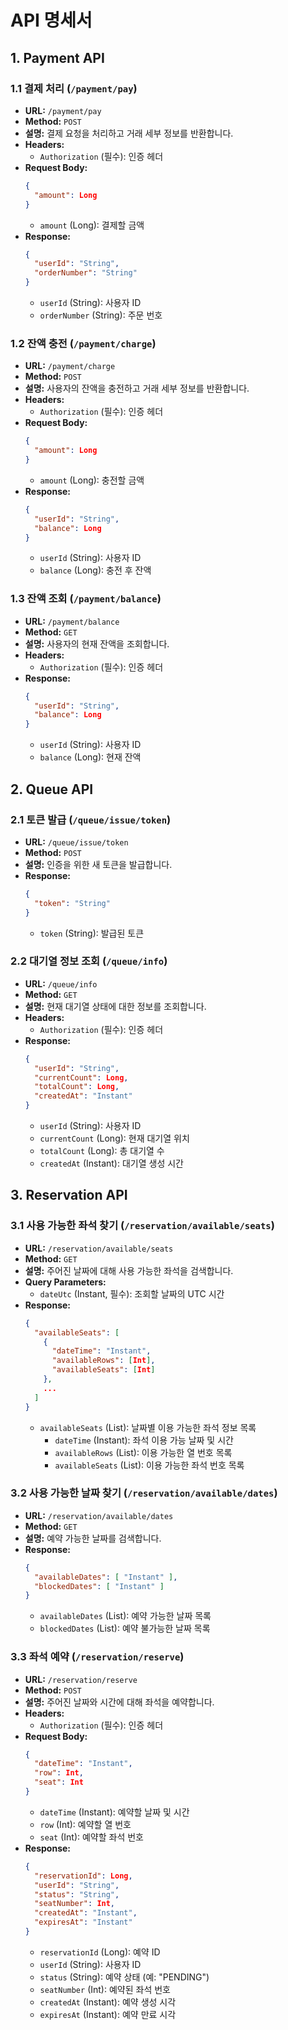 # API 명세서

## 1. **Payment API**

### 1.1 결제 처리 (`/payment/pay`)

- **URL:** `/payment/pay`
- **Method:** `POST`
- **설명:** 결제 요청을 처리하고 거래 세부 정보를 반환합니다.
- **Headers:**
  - `Authorization` (필수): 인증 헤더
- **Request Body:**
  ```json
  {
    "amount": Long
  }
  ```
  - `amount` (Long): 결제할 금액
- **Response:**
  ```json
  {
    "userId": "String",
    "orderNumber": "String"
  }
  ```
  - `userId` (String): 사용자 ID
  - `orderNumber` (String): 주문 번호

### 1.2 잔액 충전 (`/payment/charge`)

- **URL:** `/payment/charge`
- **Method:** `POST`
- **설명:** 사용자의 잔액을 충전하고 거래 세부 정보를 반환합니다.
- **Headers:**
  - `Authorization` (필수): 인증 헤더
- **Request Body:**
  ```json
  {
    "amount": Long
  }
  ```
  - `amount` (Long): 충전할 금액
- **Response:**
  ```json
  {
    "userId": "String",
    "balance": Long
  }
  ```
  - `userId` (String): 사용자 ID
  - `balance` (Long): 충전 후 잔액

### 1.3 잔액 조회 (`/payment/balance`)

- **URL:** `/payment/balance`
- **Method:** `GET`
- **설명:** 사용자의 현재 잔액을 조회합니다.
- **Headers:**
  - `Authorization` (필수): 인증 헤더
- **Response:**
  ```json
  {
    "userId": "String",
    "balance": Long
  }
  ```
  - `userId` (String): 사용자 ID
  - `balance` (Long): 현재 잔액

## 2. **Queue API**

### 2.1 토큰 발급 (`/queue/issue/token`)

- **URL:** `/queue/issue/token`
- **Method:** `POST`
- **설명:** 인증을 위한 새 토큰을 발급합니다.
- **Response:**
  ```json
  {
    "token": "String"
  }
  ```
  - `token` (String): 발급된 토큰

### 2.2 대기열 정보 조회 (`/queue/info`)

- **URL:** `/queue/info`
- **Method:** `GET`
- **설명:** 현재 대기열 상태에 대한 정보를 조회합니다.
- **Headers:**
  - `Authorization` (필수): 인증 헤더
- **Response:**
  ```json
  {
    "userId": "String",
    "currentCount": Long,
    "totalCount": Long,
    "createdAt": "Instant"
  }
  ```
  - `userId` (String): 사용자 ID
  - `currentCount` (Long): 현재 대기열 위치
  - `totalCount` (Long): 총 대기열 수
  - `createdAt` (Instant): 대기열 생성 시간

## 3. **Reservation API**

### 3.1 사용 가능한 좌석 찾기 (`/reservation/available/seats`)

- **URL:** `/reservation/available/seats`
- **Method:** `GET`
- **설명:** 주어진 날짜에 대해 사용 가능한 좌석을 검색합니다.
- **Query Parameters:**
  - `dateUtc` (Instant, 필수): 조회할 날짜의 UTC 시간
- **Response:**
  ```json
  {
    "availableSeats": [
      {
        "dateTime": "Instant",
        "availableRows": [Int],
        "availableSeats": [Int]
      },
      ...
    ]
  }
  ```
  - `availableSeats` (List): 날짜별 이용 가능한 좌석 정보 목록
    - `dateTime` (Instant): 좌석 이용 가능 날짜 및 시간
    - `availableRows` (List<Int>): 이용 가능한 열 번호 목록
    - `availableSeats` (List<Int>): 이용 가능한 좌석 번호 목록

### 3.2 사용 가능한 날짜 찾기 (`/reservation/available/dates`)

- **URL:** `/reservation/available/dates`
- **Method:** `GET`
- **설명:** 예약 가능한 날짜를 검색합니다.
- **Response:**
  ```json
  {
    "availableDates": [ "Instant" ],
    "blockedDates": [ "Instant" ]
  }
  ```
  - `availableDates` (List<Instant>): 예약 가능한 날짜 목록
  - `blockedDates` (List<Instant>): 예약 불가능한 날짜 목록

### 3.3 좌석 예약 (`/reservation/reserve`)

- **URL:** `/reservation/reserve`
- **Method:** `POST`
- **설명:** 주어진 날짜와 시간에 대해 좌석을 예약합니다.
- **Headers:**
  - `Authorization` (필수): 인증 헤더
- **Request Body:**
  ```json
  {
    "dateTime": "Instant",
    "row": Int,
    "seat": Int
  }
  ```
  - `dateTime` (Instant): 예약할 날짜 및 시간
  - `row` (Int): 예약할 열 번호
  - `seat` (Int): 예약할 좌석 번호
- **Response:**
  ```json
  {
    "reservationId": Long,
    "userId": "String",
    "status": "String",
    "seatNumber": Int,
    "createdAt": "Instant",
    "expiresAt": "Instant"
  }
  ```
  - `reservationId` (Long): 예약 ID
  - `userId` (String): 사용자 ID
  - `status` (String): 예약 상태 (예: "PENDING")
  - `seatNumber` (Int): 예약된 좌석 번호
  - `createdAt` (Instant): 예약 생성 시각
  - `expiresAt` (Instant): 예약 만료 시각